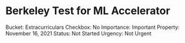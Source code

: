 # Berkeley Test for ML Accelerator

Bucket: Extracurriculars
Checkbox: No
Importance: Important
Property: November 16, 2021
Status: Not Started
Urgency: Not Urgent